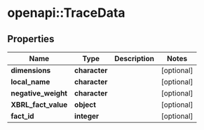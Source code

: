 # openapi::TraceData


## Properties
Name | Type | Description | Notes
------------ | ------------- | ------------- | -------------
**dimensions** | **character** |  | [optional] 
**local_name** | **character** |  | [optional] 
**negative_weight** | **character** |  | [optional] 
**XBRL_fact_value** | **object** |  | [optional] 
**fact_id** | **integer** |  | [optional] 


